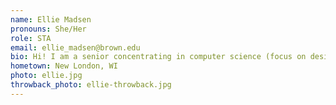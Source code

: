 ```yaml
---
name: Ellie Madsen
pronouns: She/Her
role: STA
email: ellie_madsen@brown.edu
bio: Hi! I am a senior concentrating in computer science (focus on design+src) and environmental studies (focus on equity). I like to read, cook, collect plants, and thrift/sew clothes. My favorite emoji is (not readable)
hometown: New London, WI
photo: ellie.jpg
throwback_photo: ellie-throwback.jpg
---
```

